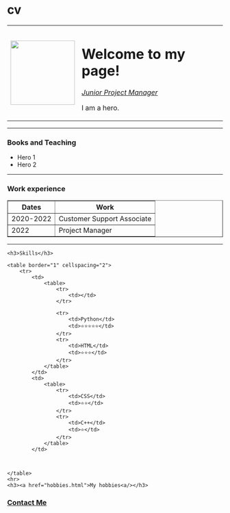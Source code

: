 # cv

<!doctype html>
<html lang="en">
<head>
    <meta charset="UTF-8">
    <meta name="viewport"
          content="width=device-width, user-scalable=no, initial-scale=1.0, maximum-scale=1.0, minimum-scale=1.0"
    <meta http-equiv="X-UA-Compatible" content="ie=edge">
    <title>Orkhan's Personal SIte</title>
</head>
<body>
    <table cellspacing="20">
        <tr>
            <td><img src="https://images.mubicdn.net/images/cast_member/2552/cache-207-1524922850/image-w856.jpg?size=800x" width="150"></td>
            <td> <h1>Welcome to my page!</h1>
    <p><em><a href="https://www.google.com">Junior Project Manager</a></em></p>
    <p>I am a hero.</p></td>
        </tr>
    </table>
    <hr>
    <h3>Books and Teaching</h3>
    <ul>
        <li>Hero 1</li>
        <li>Hero 2</li>
    </ul>
    <hr>
    <h3>Work experience</h3>
    <table border="1" cellspacing="3">
        <thead>
        <tr>
            <th>Dates</th>
            <th>Work</th>
        </tr>
        </thead>
        <tfoot></tfoot>
        <tr>
            <td>2020-2022</td>
            <td>Customer Support Associate</td>
        </tr>
        <tr>
            <td>2022</td>
            <td>Project Manager</td>
        </tr>
    </table>
    <hr>
    </ol>

    <h3>Skills</h3>

    <table border="1" cellspacing="2">
        <tr>
            <td>
                <table>
                    <tr>
                        <td></td>
                    </tr>

                    <tr>
                        <td>Python</td>
                        <td>⭐️⭐️⭐️⭐️⭐️</td>
                    </tr>
                    <tr>
                        <td>HTML</td>
                        <td>⭐️⭐️⭐️️</td>
                    </tr>
                </table>
            </td>
            <td>
                <table>
                    <tr>
                        <td>CSS</td>
                        <td>⭐️⭐️</td>
                    </tr>
                    <tr>
                        <td>C++</td>
                        <td>⭐️️</td>
                    </tr>
                </table>
            </td>



    </table>
    <hr>
    <h3><a href="hobbies.html">My hobbies<a/></h3>
<h3><a href="contact.html">Contact Me</a> </h3>

</body>
</html>
